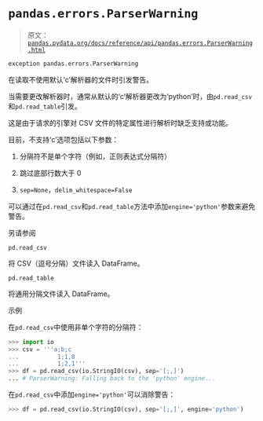 # `pandas.errors.ParserWarning`

> 原文：[`pandas.pydata.org/docs/reference/api/pandas.errors.ParserWarning.html`](https://pandas.pydata.org/docs/reference/api/pandas.errors.ParserWarning.html)

```py
exception pandas.errors.ParserWarning
```

在读取不使用默认‘c’解析器的文件时引发警告。

当需要更改解析器时，通常从默认的‘c’解析器更改为‘python’时，由`pd.read_csv`和`pd.read_table`引发。

这是由于请求的引擎对 CSV 文件的特定属性进行解析时缺乏支持或功能。

目前，不支持‘c’选项包括以下参数：

1.  分隔符不是单个字符（例如，正则表达式分隔符）

1.  跳过底部行数大于 0

1.  `sep=None`，`delim_whitespace=False`

可以通过在`pd.read_csv`和`pd.read_table`方法中添加`engine='python'`参数来避免警告。

另请参阅

`pd.read_csv`

将 CSV（逗号分隔）文件读入 DataFrame。

`pd.read_table`

将通用分隔文件读入 DataFrame。

示例

在`pd.read_csv`中使用非单个字符的分隔符：

```py
>>> import io
>>> csv = '''a;b;c
...           1;1,8
...           1;2,1'''
>>> df = pd.read_csv(io.StringIO(csv), sep='[;,]')  
... # ParserWarning: Falling back to the 'python' engine... 
```

在`pd.read_csv`中添加`engine='python'`可以消除警告：

```py
>>> df = pd.read_csv(io.StringIO(csv), sep='[;,]', engine='python') 
```
